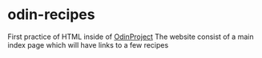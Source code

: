 # odin-recipes
First practice of HTML inside of [OdinProject](https://www.theodinproject.com)
The website consist of a main index page which will have links to a few recipes